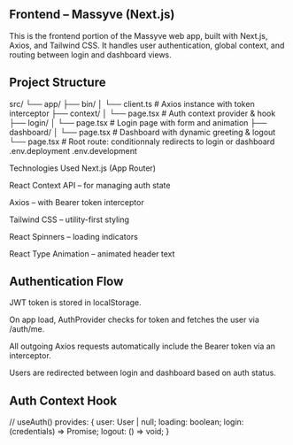 ## Frontend – Massyve (Next.js)
This is the frontend portion of the Massyve web app, built with Next.js, Axios, and Tailwind CSS. It handles user authentication, global context, and routing between login and dashboard views.

## Project Structure

src/
└── app/
    ├── bin/
    │   └── client.ts           # Axios instance with token interceptor
    ├── context/
    │   └── page.tsx            # Auth context provider & hook
    ├── login/
    │   └── page.tsx            # Login page with form and animation
    ├── dashboard/
    │   └── page.tsx            # Dashboard with dynamic greeting & logout
    └── page.tsx                # Root route: conditionnaly redirects to login or dashboard
.env.deployment
.env.development

Technologies Used
Next.js (App Router)

React Context API – for managing auth state

Axios – with Bearer token interceptor

Tailwind CSS – utility-first styling

React Spinners – loading indicators

React Type Animation – animated header text

## Authentication Flow
JWT token is stored in localStorage.

On app load, AuthProvider checks for token and fetches the user via /auth/me.

All outgoing Axios requests automatically include the Bearer token via an interceptor.

Users are redirected between login and dashboard based on auth status.

## Auth Context Hook

// useAuth() provides:
{
  user: User | null;
  loading: boolean;
  login: (credentials) => Promise<void>;
  logout: () => void;
}